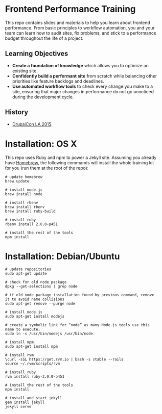 # Frontend Performance Training

This repo contains slides and materials to help you learn about frontend performance. From basic principles to workflow automation, you and your team can learn how to audit sites, fix problems, and stick to a performance budget throughout the life of a project.

## Learning Objectives

- **Create a foundation of knowledge** which allows you to optimize an existing site.
- **Confidently build a performant site** from scratch while balancing other priorities like feature backlogs and deadlines.
- **Use automated workflow tools** to check every change you make to a site, ensuring that major changes in performance do not go unnoticed during the development cycle.

## History

* [DrupalCon LA 2015](https://events.drupal.org/losangeles2015/training/frontend-performance-training)

# Installation: OS X

This repo uses Ruby and npm to power a Jekyll site. Assuming you already have [Homebrew](http://brew.sh/), the following commands will install the whole training kit for you (run them at the root of the repo):

```
# update homebrew
brew update

# install node.js
brew install node

# install rbenv
brew install rbenv
brew install ruby-build

# install ruby
rbenv install 2.0.0-p451

# install the rest of the tools
npm install
```
# Installation: Debian/Ubuntu

```
# update repositories
sudo apt-get update

# check for old node package
dpkg --get-selections | grep node

# if old node package installation found by previous command, remove it to avoid name collisions
sudo apt-get remove --purge node

# install node.js
sudo apt-get install nodejs

# create a symbolic link for “node” as many Node.js tools use this name to execute.
sudo ln -s /usr/bin/nodejs /usr/bin/node

# install npm
sudo apt-get install npm

# install rvm
\curl -sSL https://get.rvm.io | bash -s stable --rails
source ~/.rvm/scripts/rvm

# install ruby
rvm install ruby-2.0.0-p451

# install the rest of the tools
npm install 

# install and start jekyll
gem install jekyll
jekyll serve    
```

